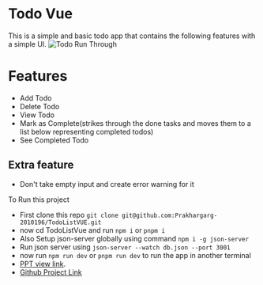 # Todo Vue 
 This is a simple and basic todo app that contains the following features with a simple UI.
![Todo Run Through](https://github.com/Prakhargarg-2010196/TodoListVUE/assets/77922738/7580752e-06b4-4ccf-9046-3d22219626ba)

# Features
- Add Todo
- Delete Todo
- View Todo
- Mark as Complete(strikes through the done tasks and moves them to a list below representing completed todos) 
- See Completed Todo

## Extra feature 
- Don't take empty input and create error warning for it


To Run this project
- First clone this repo `git clone git@github.com:Prakhargarg-2010196/TodoListVUE.git`
- now cd TodoListVue and run `npm i` or `pnpm i`
- Also Setup json-server globally using command `npm i -g json-server`
- Run json server using `json-server --watch db.json --port 3001`
- now run `npm run dev` or `pnpm run dev` to run the app in another terminal
- [PPT view link](https://www.canva.com/design/DAF7w8jAuwc/E1FDW0qO0MFH28LNe67wBA/view?utm_content=DAF7w8jAuwc&utm_campaign=designshare&utm_medium=link&utm_source=editor).  
- [Github Project Link](https://github.com/Prakhargarg-2010196/TodoListVUE)
